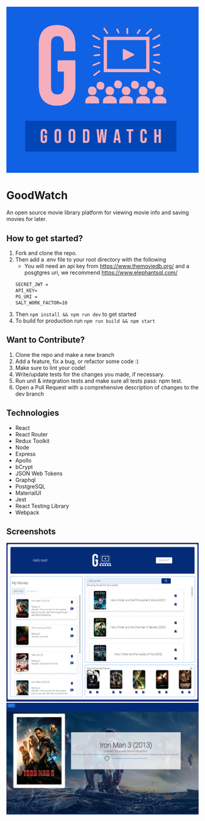 ![GoodWatch](https://github.com/GoodWatch/GoodWatch/blob/dev/client/Public/GoodWatchFilledSmall.png?raw=true)

# GoodWatch

An open source movie library platform for viewing movie info and saving movies for later.

## How to get started?
1. Fork and clone the repo.
1. Then add a .env file to your root directory with the following
    - You will need an api key from https://www.themoviedb.org/ and a posgtgres uri, we recommend https://www.elephantsql.com/
    ```
    SECRET_JWT =
    API_KEY=
    PG_URI = 
    SALT_WORK_FACTOR=10
    ```
1. Then `npm install && npm run dev` to get started
1. To build for production run `npm run build && npm start`

## Want to Contribute?
1. Clone the repo and make a new branch
1. Add a feature, fix a bug, or refactor some code :)
1. Make sure to lint your code!
1. Write/update tests for the changes you made, if necessary.
1. Run unit & integration tests and make sure all tests pass: npm test.
1. Open a Pull Request with a comprehensive description of changes to the dev branch

## Technologies
- React
- React Router
- Redux Toolkit
- Node
- Express
- Apollo
- bCrypt
- JSON Web Tokens
- Graphql
- PostgreSQL
- MaterialUI
- Jest
- React Testing Library
- Webpack

## Screenshots
![Screenshot](https://github.com/GoodWatch/GoodWatch/blob/dev/client/Public/Screenshot1.png?raw=true)
![Screenshot](https://github.com/GoodWatch/GoodWatch/blob/dev/client/Public/Screenshot2.png?raw=true)